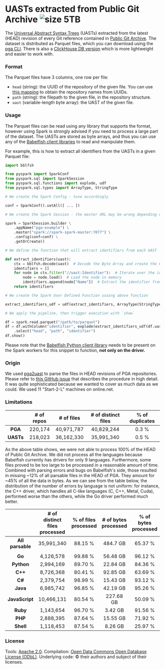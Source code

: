 UASTs extracted from Public Git Archive ![size 5TB](https://img.shields.io/badge/size-5TB-green.svg)
=======================================

The [Universal Abstract Syntax Trees](https://doc.bblf.sh/uast/uast-specification-v2.html) (UASTs) extracted
from the latest (HEAD) revision of every Git reference contained in [Public Git Archive](../../PublicGitArchive).
The dataset is distributed as Parquet files, which you can download using the [pga CLI](../PublicGitArchive/pga).
There is also a [ClickHouse DB version](ClickHouse) which is more lightweight and easier to work with.

### Format

The Parquet files have 3 columns, one row per file:

- `head` (string): the UUID of the repository of the given file. You can use [this mapping](https://drive.google.com/open?id=136vsGWfIwfd0IrAdfphIU6lkMmme4-Pj)
to obtain the repository names from UUIDs.
- `path` (string): the filepath to the given file, in the repository structure.
- `uast` (variable-length byte array): the UAST of the given file.

### Usage

The Parquet files can be read using any library that supports the format, however using Spark is strongly advised if you need to process a large part of the dataset. The UASTs are stored as byte arrays, and thus you can use any of the [Babelfish client libraries](https://doc.bblf.sh/using-babelfish/clients.html) to read and manipulate them.

For example, this is how to extract all identifiers from the UASTs in a given Parquet file:

```Python
import bblfsh

from pyspark import SparkConf
from pyspark.sql import SparkSession
from pyspark.sql.functions import explode, udf
from pyspark.sql.types import ArrayType, StringType

# We create the Spark Config - tune accordingly

conf = SparkConf().setAll([ ... ])

# We create the Spark Session - the master URL may be wrong depending on your cluster

spark = SparkSession.builder \
    .appName("pga-example") \
    .master("spark://spark-spark-master:7077") \
    .config(conf=conf) \
    .getOrCreate()

# We define the function that will extract identifiers from each UAST

def extract_identifiers(uast):
    ctx = bblfsh.decode(uast)  # Decode the Byte Array and create the Context
    identifiers = []
    for node in ctx.filter("//uast:Identifier"):  # Iterate over the identifier nodes
        node = node.load()  # Load the node in memory
        identifiers.append(node["Name"])  # Extract the identifier from the node
    return identifiers

# We create the Spark User Defined Function usaing above function

extract_identifiers_udf = udf(extract_identifiers, ArrayType(StringType()))

# We apply the pipeline, then trigger execution with `show`

df = spark.read.parquet("/path/to/parquet")
df = df.withColumn("identifier", explode(extract_identifiers_udf(df.uast))) \
    .select("head", "path", "identifier")
df.show()
```

Please note that the [Babelfish Python client library](https://github.com/bblfsh/python-client) needs to be present on the Spark workers for this snippet to function, **not only on the driver.**

### Origin

We used [pga2uast](../PublicGitArchive/pga2uast) to parse the files in HEAD revisions of PGA repositories.
Please refer to [this GitHub issue](https://github.com/src-d/ml-backlog/issues/74) that describes
the procedure in high detail. It was quite sophisticated because we wanted to cover as much data as we could.
We used 11 "Start-2-L" machines on online.net.

### Limitations

|           | # of repos | # of files | # of distinct files | % of duplicates |
|:---------:|:----------:|:----------:|:-------------------:|:---------------:|
| **PGA**   | 220,174    | 40,971,787 | 40,829,244          | 0.3 %           |
| **UASTs** | 218,023    | 36,162,330 | 35,991,340          | 0.5 %           |

As the above table shows, we were not able to process 100% of the HEAD of Public Git Archive. We did not process all the languages because Babelfish currently has drivers for only 9 languages. Furthermore, some files proved to be too large to be processed in a reasonable amount of time. Combined with parsing errors and bugs on Babelfish's side, those resulted in missing ~12% of all parsable files in the HEAD of PGA. They amount for ~45% of all the data in bytes. As we can see from the table below, the distribution of the number of errors by language is not uniform: for instance, the C++ driver, which handles all C-like languages (C, C++, Metal, Cuda), performed worse than the others, while the Go driver performed much better.

|                | # of distinct files processed | % of files processed | # of bytes processed | % of bytes processed |
|:--------------:|:-----------------------------:|:--------------------:|:--------------------:|:--------------------:|
| **All parsable** | 35,991,340                  | 88.15 %              | 484.7 GB             | 65.37 %              |
|                                                                                                                     |
| **Go**           | 4,126,578                   | 99.88 %              | 56.48 GB             | 96.12 %              |
| **Python**       | 2,994,169                   | 89.70 %              | 22.84 GB             | 84.36 %              |
| **C++**          | 8,726,368                   | 80.41 %              | 92.85 GB             | 63.69 %              |
| **C#**           | 2,379,754                   | 98.99 %              | 15.43 GB             | 93.12 %              |
| **Java**         | 6,985,742                   | 96.85 %              | 42.19 GB             | 95.26 %              |
| **JavaScript**   | 10,466,131                  | 80.54 %              | 227.68 GB            | 50.09 %              |
| **Ruby**         | 1,143,654                   | 96.70 %              | 3.42 GB              | 91.56 %              |
| **PHP**          | 2,888,395                   | 87.64 %              | 15.55 GB             | 71.92 %              |
| **Shell**        | 1,118,453                   | 87.54 %              | 8.26 GB              | 25.97 %              |

### License

Tools: [Apache 2.0](https://choosealicense.com/licenses/apache-2.0/).
Compilation: [Open Data Commons Open Database License (ODbL)](https://opendatacommons.org/licenses/odbl/).
Underlying code: © their authors and subject of their licenses.